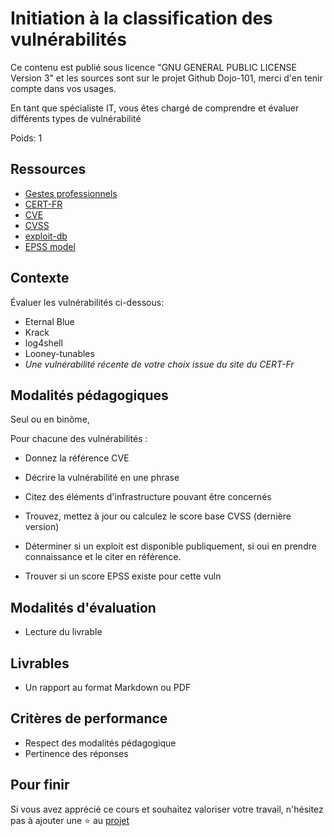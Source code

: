 # Initiation à la classification des vulnérabilités

Ce contenu est publié sous licence "GNU GENERAL PUBLIC LICENSE Version 3" et les sources sont sur le projet Github Dojo-101, merci d'en tenir compte dans vos usages.

En tant que spécialiste IT, vous êtes chargé de comprendre et évaluer différents types de vulnérabilité 

Poids: 1

## Ressources

* [Gestes professionnels](https://github.com/Aif4thah/Dojo-101)
* [CERT-FR](https://www.cert.ssi.gouv.fr/)
* [CVE](https://www.cve.org/)
* [CVSS](https://www.first.org/cvss/calculator/3.0)
* [exploit-db](https://www.exploit-db.com/)
* [EPSS model](https://www.first.org/epss/model)


## Contexte

Évaluer les vulnérabilités ci-dessous:

* Eternal Blue
* Krack
* log4shell
* Looney-tunables
* *Une vulnérabilité récente de votre choix issue du site du CERT-Fr*


## Modalités pédagogiques

Seul ou en binôme,

Pour chacune des vulnérabilités :

* Donnez la référence CVE

* Décrire la vulnérabilité en une phrase

* Citez des éléments d'infrastructure pouvant être concernés

* Trouvez, mettez à jour ou calculez le score base CVSS (dernière version)

* Déterminer si un exploit est disponible publiquement, si oui en prendre connaissance et le citer en référence.

* Trouver si un score EPSS existe pour cette vuln


## Modalités d'évaluation

* Lecture du livrable

## Livrables

* Un rapport au format Markdown ou PDF

## Critères de performance

* Respect des modalités pédagogique
* Pertinence des réponses

## Pour finir

Si vous avez apprécié ce cours et souhaitez valoriser votre travail, n'hésitez pas à ajouter une ⭐ au [projet](https://github.com/Aif4thah/Dojo-101)

